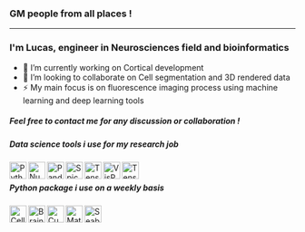 ### GM people from all places ! 

--------------

### I'm Lucas, engineer in Neurosciences field and bioinformatics

- 🔭 I’m currently working on Cortical development 
- 👯 I’m looking to collaborate on Cell segmentation and 3D rendered data
- ⚡ My main focus is on fluorescence imaging process using machine learning and deep learning tools

##### Feel free to contact me for any discussion or collaboration !

##### Data science tools i use for my research job

<img align="left" alt="Python" height="30px" src="https://raw.githubusercontent.com/gilbarbara/logos/master/logos/python.svg" />
<img align="left" alt="Numpy" height="30px" src="https://upload.wikimedia.org/wikipedia/commons/3/31/NumPy_logo_2020.svg" />
<img align="left" alt="Pandas" height="30px" src="https://upload.wikimedia.org/wikipedia/commons/e/ed/Pandas_logo.svg" />
<img align="left" alt="Spicy" height="30" src="https://scipy.org/images/logo.svg" />
<img align="left" alt="Tensorflow" height="30px" src="https://raw.githubusercontent.com/gilbarbara/logos/master/logos/tensorflow.svg" />
<img align="left" alt="VisPy" height="30" src="https://vispy.org/_static/vispy-teaser-short.png" />
<img align="left" alt="Tensorflow" height="30px" src="https://github.com/pytorch/pytorch/blob/master/docs/source/_static/img/pytorch-logo-dark.png" />
<br />

##### Python package i use on a weekly basis

<img align="left" alt="Cellpose" height="30" src="https://raw.githubusercontent.com/kevinjohncutler/cellpose/master/cellpose/logo/logo.png?raw=True" />
<img align="left" alt="Brainrender" height="30" src="https://github.com/LSeu-994/brainrender/blob/master/imgs/three_atlases.png" />
<img align="left" alt="Cupy" height="30" src="https://raw.githubusercontent.com/cupy/cupy/master/docs/image/cupy_logo_1000px.png" />
<img align="left" alt="Matplotlib" height="30" src="https://camo.githubusercontent.com/109927a15915074d15313889468aa9aa688de3b9e38cc4359a01f665d351114e/68747470733a2f2f6d6174706c6f746c69622e6f72672f5f7374617469632f6c6f676f322e737667" />
<img align="left" alt="Seaborn" height="30" src="https://raw.githubusercontent.com/mwaskom/seaborn/master/doc/_static/logo-wide-lightbg.svg" />
<br />





